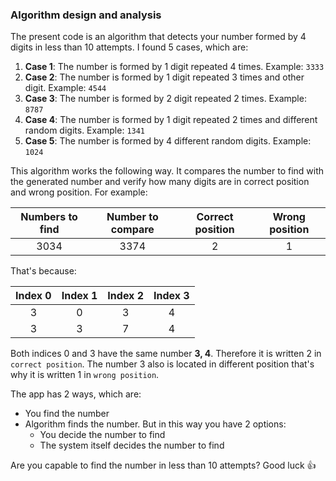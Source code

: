 ### Algorithm design and analysis

The present code is an algorithm that detects your number formed by 4 digits in less than 10 attempts.
I found 5 cases, which are:
1. **Case 1**: The number is formed by 1 digit repeated 4 times.
Example: `3333`
2. **Case 2**: The number is formed by 1 digit repeated 3 times and other digit.
Example: `4544`
3. **Case 3**: The number is formed by 2 digit repeated 2 times.
Example: `8787`
4. **Case 4**: The number is formed by 1 digit repeated 2 times and different random digits.
Example: `1341`
5. **Case 5**: The number is formed by 4 different random digits.
Example: `1024`

This algorithm works the following way. It compares the number to find with the generated number and verify how many digits are in correct position and wrong position. For example:

|Numbers to find|Number to compare| Correct position | Wrong position |
|     :----:    |:----:           |      :----:      |     :----:     |
|3034           |3374             |2                 |1               |

That's because:

| Index 0 | Index 1 | Index 2 | Index 3 |
|  :---:  |  :---:  |  :---:  |  :---:  |
|    3    |    0    |    3    |    4    |
|    3    |    3    |    7    |    4    |

Both indices 0 and 3 have the same number **3, 4**. Therefore it is written 2 in `correct position`. The number 3 also is located in different position that's why it is written 1 in `wrong position`.

The app has 2 ways, which are:
- You find the number
- Algorithm finds the number. But in this way you have 2 options:
    - You decide the number to find
    - The system itself decides the number to find

Are you capable to find the number in less than 10 attempts? Good luck :+1: